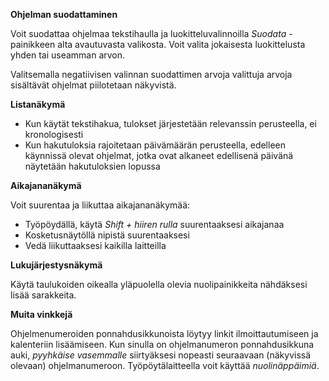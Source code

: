 **Ohjelman suodattaminen**

Voit suodattaa ohjelmaa tekstihaulla ja luokitteluvalinnoilla _Suodata_ -painikkeen alta avautuvasta valikosta. Voit valita jokaisesta luokittelusta yhden tai useamman arvon.

Valitsemalla negatiivisen valinnan suodattimen arvoja valittuja arvoja sisältävät ohjelmat piilotetaan näkyvistä.

**Listanäkymä**

* Kun käytät tekstihakua, tulokset järjestetään relevanssin perusteella, ei kronologisesti
* Kun hakutuloksia rajoitetaan päivämäärän perusteella, edelleen käynnissä olevat ohjelmat, jotka ovat alkaneet edellisenä päivänä näytetään hakutuloksien lopussa

**Aikajananäkymä**

Voit suurentaa ja liikuttaa aikajananäkymää:

* Työpöydällä, käytä _Shift + hiiren rulla_ suurentaaksesi aikajanaa
* Kosketusnäytöllä nipistä suurentaaksesi
* Vedä liikuttaaksesi kaikilla laitteilla

**Lukujärjestysnäkymä**

Käytä taulukoiden oikealla yläpuolella olevia nuolipainikkeita nähdäksesi lisää sarakkeita.

**Muita vinkkejä**

Ohjelmenumeroiden ponnahdusikkunoista löytyy linkit ilmoittautumiseen ja kalenteriin lisäämiseen. Kun sinulla on ohjelmanumeron ponnahdusikkuna auki, _pyyhkäise vasemmalle_ siirtyäksesi nopeasti seuraavaan (näkyvissä olevaan) ohjelmanumeroon. Työpöytälaitteella voit käyttää _nuolinäppäimiä_.
